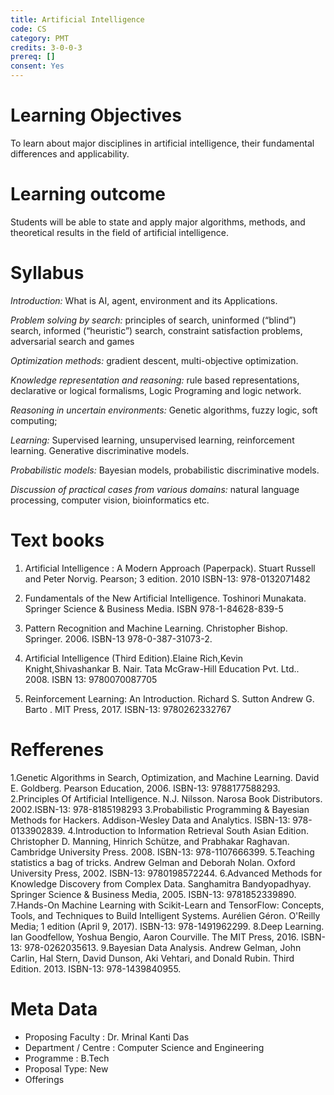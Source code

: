 ```yaml
---
title: Artificial Intelligence
code: CS
category: PMT
credits: 3-0-0-3
prereq: []
consent: Yes
---
```

# Learning Objectives

To learn about major disciplines in artificial intelligence, their fundamental differences and applicability.

# Learning outcome

Students will be able to state and apply major algorithms, methods, and theoretical results in the field of artificial intelligence.

# Syllabus

*Introduction:* What is AI, agent, environment and its Applications. 

*Problem solving by search:* principles of search, uninformed (“blind”) search, informed (“heuristic”) search, constraint satisfaction problems, adversarial search and games

*Optimization methods:* gradient descent, multi-objective optimization. 

*Knowledge representation and reasoning:* rule based representations, declarative or logical formalisms, Logic Programing and logic network.

*Reasoning in uncertain environments:* Genetic algorithms, fuzzy logic, soft computing;   

*Learning:* Supervised learning, unsupervised learning, reinforcement learning. Generative discriminative models. 

*Probabilistic models:* Bayesian models, probabilistic discriminative models.

*Discussion of practical cases from various domains:* natural language processing, computer vision, bioinformatics etc. 




# Text books

1. Artificial Intelligence : A Modern Approach (Paperpack). Stuart Russell and Peter Norvig. Pearson; 3 edition. 2010 ISBN-13: 978-0132071482 

2. Fundamentals of the New Artificial Intelligence. Toshinori Munakata. Springer Science & Business Media. ISBN 978-1-84628-839-5

3. Pattern Recognition and Machine Learning. Christopher Bishop. Springer. 2006. ISBN-13 978-0-387-31073-2.

4. Artificial Intelligence (Third Edition).Elaine Rich,Kevin Knight,Shivashankar B. Nair. Tata McGraw-Hill Education Pvt. Ltd.. 2008. ISBN 13: 9780070087705

5. Reinforcement Learning: An Introduction. Richard S. Sutton Andrew G. Barto . MIT Press, 2017. ISBN-13: 9780262332767 


# Refferenes

1.Genetic Algorithms in Search, Optimization, and Machine Learning. David E. Goldberg. Pearson Education, 2006. ISBN-13: 9788177588293.
2.Principles Of Artificial Intelligence. N.J. Nilsson. Narosa Book Distributors. 2002.ISBN-13: 978-8185198293
3.Probabilistic Programming & Bayesian Methods for Hackers. Addison-Wesley Data and Analytics. ISBN-13: 978-0133902839.
4.Introduction to Information Retrieval South Asian Edition. Christopher D. Manning, Hinrich Schütze, and Prabhakar Raghavan. Cambridge University Press. 2008. ISBN-13: 978-1107666399.
5.Teaching statistics a bag of tricks. Andrew Gelman and Deborah Nolan. Oxford University Press, 2002. ISBN-13: 9780198572244.
6.Advanced Methods for Knowledge Discovery from Complex Data. Sanghamitra Bandyopadhyay. Springer Science & Business Media, 2005. ISBN-13: 9781852339890. 
7.Hands-On Machine Learning with Scikit-Learn and TensorFlow: Concepts, Tools, and Techniques to Build Intelligent Systems. Aurélien Géron. O'Reilly Media; 1 edition (April 9, 2017). ISBN-13: 978-1491962299.
8.Deep Learning.  Ian Goodfellow, Yoshua Bengio, Aaron Courville.  The MIT Press, 2016.  ISBN-13: 978-0262035613.
9.Bayesian Data Analysis. Andrew Gelman, John Carlin, Hal Stern, David Dunson, Aki Vehtari, and Donald Rubin. Third Edition. 2013. ISBN-13: 978-1439840955. 

 


# Meta Data	 	 	
 
* Proposing Faculty : Dr. Mrinal Kanti Das
* Department / Centre : Computer Science and Engineering
* Programme : B.Tech
* Proposal Type: New 
* Offerings
